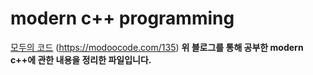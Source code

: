 # modern c++ programming

[모두의 코드](https://modoocode.com/135) (https://modoocode.com/135)
**위 블로그를 통해 공부한 modern c++에 관한 내용을 정리한 파일입니다.**
